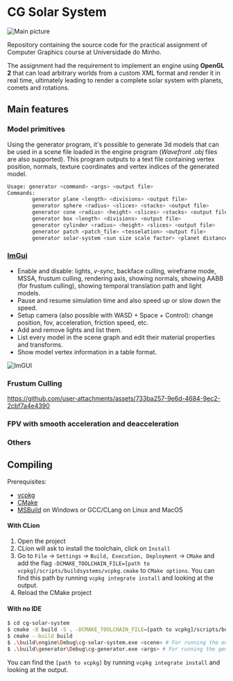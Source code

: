 # CG Solar System
![Main picture](https://github.com/user-attachments/assets/ddac9b11-5934-4171-b1f3-2a48efcf0f3f)

Repository containing the source code for the practical assignment of Computer Graphics course at Universidade do Minho.

The assignment had the requirement to implement an engine using **OpenGL 2** that can load arbitrary worlds from a custom XML format and render it in real time, ultimately leading to render a complete solar system with planets, comets and rotations.

## Main features

### Model primitives

Using the generator program, it's possible to generate 3d models that can be used in a scene file loaded in the engine program (_Wavefront .obj_ files are also supported). 
This program outputs to a text file containing vertex position, normals, texture coordinates and vertex indices of the generated model.

```bash
Usage: generator <command> <args> <output file>
Commands:
        generator plane <length> <divisions> <output file>
        generator sphere <radius> <slices> <stacks> <output file>
        generator cone <radius> <height> <slices> <stacks> <output file>
        generator box <length> <divisions> <output file>
        generator cylinder <radius> <height> <slices> <output file>
        generator patch <patch_file> <tesselation> <output file>
        generator solar-system <sun size scale factor> <planet distance scale factor> <scene scale factor> <number of asteroids> <output file>
```

### [ImGui](https://github.com/ocornut/imgui)

- Enable and disable: lights, _v-sync_, backface culling, wireframe mode, MSSA, frustum culling, rendering axis, showing normals, showing AABB (for frustum culling), showing temporal translation path and light models.
- Pause and resume simulation time and also speed up or slow down the speed.
- Setup camera (also possible with WASD + Space + Control): change position, fov, acceleration, friction speed, etc.
- Add and remove lights and list them.
- List every model in the scene graph and edit their material properties and transforms.
- Show model vertex information in a table format.

![ImGUI](https://github.com/user-attachments/assets/489a9955-2cde-442f-a90d-e0612f0bc6cd)

### Frustum Culling

https://github.com/user-attachments/assets/733ba257-9e6d-4684-9ec2-2cbf7a4e4390

### FPV with smooth acceleration and deacceleration

### Others

## Compiling

Prerequisites:

- [vcpkg](https://vcpkg.io/en/getting-started)
- [CMake](https://cmake.org/download/)
- [MSBuild](https://visualstudio.microsoft.com/downloads/) on Windows or GCC/CLang on Linux and MacOS

#### With CLion

1. Open the project
2. CLion will ask to install the toolchain, click on `Install`
3. Go to `File` -> `Settings` -> `Build, Execution, Deployment` -> `CMake` and add the
   flag `-DCMAKE_TOOLCHAIN_FILE=[path to vcpkg]/scripts/buildsystems/vcpkg.cmake` to `CMake options`.
   You can find this path by running `vcpkg integrate install` and looking at the output.
4. Reload the CMake project

#### With no IDE

```bash
$ cd cg-solar-system
$ cmake -B build -S . -DCMAKE_TOOLCHAIN_FILE=[path to vcpkg]/scripts/buildsystems/vcpkg.cmake
$ cmake --build build
$ .\build\engine\Debug\cg-solar-system.exe <scene> # For running the engine
$ .\build\generator\Debug\cg-generator.exe <args> # For running the generator
```

You can find the `[path to vcpkg]` by running `vcpkg integrate install` and looking at the output.
